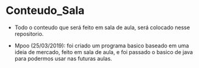 # Conteudo_Sala
- Todo o conteudo que será feito em sala de aula, será colocado nesse repositorio.

- Mpoo (25/03/2019): foi criado um programa basico baseado em uma ideia de mercado, feito em sala de aula, e foi passado o basico de java para podermos usar nas futuras aulas. 
